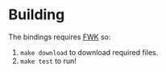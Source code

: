 # Building

The bindings requires [FWK](https://github.com/r-lyeh/FWK) so:

1. `make download` to download required files.
2. `make test` to run!
